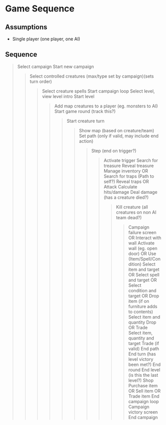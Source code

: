 # Game Sequence

## Assumptions
- Single player (one player, one AI)

## Sequence
> Select campaign
> Start new campaign
> > Select controlled creatures (max/type set by campaign)(sets turn order)
> > > Select creature spells
> > Start campaign loop
> > > Select level, view level intro
> > > Start level
> > > > Add map creatures to a player (eg. monsters to AI)
> > > > Start game round (track this?)
> > > > > Start creature turn
> > > > > > Show map (based on creature/team)
> > > > > > Set path (only if valid, may include end action)
> > > > > > > Step (end on trigger?)
> > > > > > > > Activate trigger
> > > > > > > Search for treasure
> > > > > > > > Reveal treasure
> > > > > > > > Manage inventory
> > > > > > > OR Search for traps (Path to self?)
> > > > > > > > Reveal traps
> > > > > > > OR Attack
> > > > > > > > Calculate hits/damage
> > > > > > > > Deal damage (has a creature died?)
> > > > > > > > > Kill creature (all creatures on non AI team dead?)
> > > > > > > > > > Campaign failure screen
> > > > > > > OR Interact with wall
> > > > > > > > Activate wall (eg. open door)
> > > > > > > OR Use (Item/Spell/Condition)
> > > > > > > > Select item and target
> > > > > > > > OR Select spell and target
> > > > > > > > OR Select condition and target
> > > > > > > OR Drop item (if on furniture adds to contents)
> > > > > > > > Select item and quantity
> > > > > > > > Drop
> > > > > > > OR Trade
> > > > > > > > Select item, quantity and target
> > > > > > > > Trade (if valid)
> > > > > > End path
> > > > > End turn (has level victory been met?)
> > > > End round
> > > End level (is this the last level?)
> > > Shop 
> > > > Purchase item
> > > > OR Sell item
> > > > OR Trade item
> > End campaign loop
> > > Campaign victory screen
> End campaign



